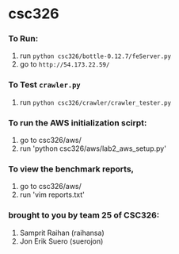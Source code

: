 csc326
======

### To Run:
1. run `python csc326/bottle-0.12.7/feServer.py`
1. go to `http://54.173.22.59/`

### To Test `crawler.py`
1. run `python csc326/crawler/crawler_tester.py`

### To run the AWS initialization scirpt:
1. go to csc326/aws/
2. run 'python csc326/aws/lab2_aws_setup.py'

### To view the benchmark reports,
1. go to csc326/aws/
2. run 'vim reports.txt'
### brought to you by team 25 of CSC326:
1. Samprit Raihan (raihansa)
1. Jon Erik Suero (suerojon)
